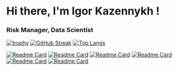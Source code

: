 # Hi there, I'm Igor Kazennykh !
### Risk Manager, Data Scientist

[![trophy](https://github-profile-trophy.vercel.app/?username=ugrendey)](https://github.com/ryo-ma/github-profile-trophy)
[![GitHub Streak](https://github-readme-streak-stats.herokuapp.com/?user=ugrendey)](https://git.io/streak-stats)
[![Top Langs](https://github-readme-stats.vercel.app/api/top-langs/?username=ugrendey&layout=compact)](https://github.com/anuraghazra/github-readme-stats)

[![Readme Card](https://github-readme-stats.vercel.app/api/pin/?username=ugrendey&repo=pd_model)](https://github.com/ugrendey/pd_model)
[![Readme Card](https://github-readme-stats.vercel.app/api/pin/?username=ugrendey&repo=Matching)](https://github.com/ugrendey/Matching)
[![Readme Card](https://github-readme-stats.vercel.app/api/pin/?username=ugrendey&repo=StartUp)](https://github.com/ugrendey/StartUp)
[![Readme Card](https://github-readme-stats.vercel.app/api/pin/?username=ugrendey&repo=internet_store)](https://github.com/ugrendey/internet_store)
[![Readme Card](https://github-readme-stats.vercel.app/api/pin/?username=ugrendey&repo=kinoprokat)](https://github.com/ugrendey/kinoprokat)
[![Readme Card](https://github-readme-stats.vercel.app/api/pin/?username=ugrendey&repo=buy_cows)](https://github.com/ugrendey/buy_cows)
